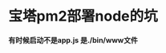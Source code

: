 <!--
 * @Description: 
 * @Author: lzx
 * @Date: 2021-07-12 17:37:47
-->
# 宝塔pm2部署node的坑

#### 有时候启动不是app.js  是./bin/www文件

